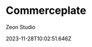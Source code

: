 ---
title: Commerceplate
github: https://github.com/zeon-studio/commerceplate
demo: https://commerceplate.netlify.app/
author: Zeon Studio
author_link: https://github.com/zeon-studio
date: 2023-11-28T10:02:51.646Z
description: Shopify Storefront Boilerplate Using Nextjs and Tailwindcss
ssg:
  - Nextjs
css:
  - Tailwind
cms:
  - Markdown
category:
  - Ecommerce
  - Boilerplate
draft: false
home_weight: 12
weight: 8
publish_date: '2023-12-24T08:47:58Z'
update_date: '2024-03-20T06:43:08Z'
github_star: 33
github_fork: 12
---